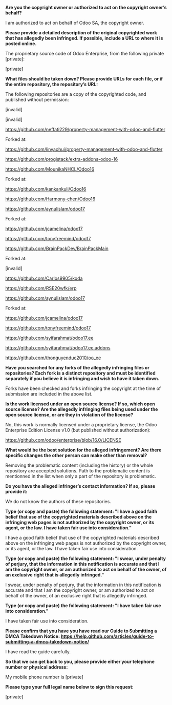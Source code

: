 **Are you the copyright owner or authorized to act on the copyright owner’s behalf?**

I am authorized to act on behalf of Odoo SA, the copyright owner.

**Please provide a detailed description of the original copyrighted work that has allegedly been infringed. If possible, include a URL to where it is posted online.**

The proprietary source code of Odoo Enterprise, from the following
private [private]:  

[private]

**What files should be taken down? Please provide URLs for each file, or if the entire repository, the repository’s URL:**

The following repositories are a copy of the copyrighted code, and published
without permission: 

[invalid]  

[invalid]  

https://github.com/neffati229/property-management-with-odoo-and-flutter

Forked at:  

https://github.com/linyaohui/property-management-with-odoo-and-flutter

https://github.com/progistack/extra-addons-odoo-16

https://github.com/MounikaNHCL/Odoo16

Forked at:

https://github.com/kankankuli/Odoo16  

https://github.com/Harmony-chen/Odoo16

https://github.com/aynulislam/odoo17

Forked at:

https://github.com/jcamelina/odoo17

https://github.com/tonyfreemind/odoo17

https://github.com/BrainPackDev/BrainPackMain

Forked at:

[invalid]  

https://github.com/Carlos9905/koda

https://github.com/RSE20wfk/erp

https://github.com/aynulislam/odoo17

Forked at:

https://github.com/jcamelina/odoo17  

https://github.com/tonyfreemind/odoo17

https://github.com/syifarahmat/odoo17.ee

https://github.com/syifarahmat/odoo17.ee.addons

https://github.com/thonguyenduc2010/oo_ee

**Have you searched for any forks of the allegedly infringing files or repositories? Each fork is a distinct repository and must be identified separately if you believe it is infringing and wish to have it taken down.**

Forks have been checked and forks infringing the copyright at the time of submission are included in the above list.

**Is the work licensed under an open source license? If so, which open source license? Are the allegedly infringing files being used under the open source license, or are they in violation of the license?**

No, this work is normally licensed under a proprietary license, the Odoo
Enterprise Edition License v1.0 (but published without authorization):  

https://github.com/odoo/enterprise/blob/16.0/LICENSE

**What would be the best solution for the alleged infringement? Are there specific changes the other person can make other than removal?**

Removing the problematic content (including the history) or the whole repository
are accepted solutions. Path to the problematic content is mentionned in the 
list when only a part of the repository is problematic.

**Do you have the alleged infringer’s contact information? If so, please provide it:**

We do not know the authors of these repositories.

**Type (or copy and paste) the following statement: "I have a good faith belief that use of the copyrighted materials described above on the infringing web pages is not authorized by the copyright owner, or its agent, or the law. I have taken fair use into consideration."**

I have a good faith belief that use of the copyrighted materials
described above on the infringing web pages is not authorized by the
copyright owner, or its agent, or the law. I have taken fair use into
consideration.

**Type (or copy and paste) the following statement: "I swear, under penalty of perjury, that the information in this notification is accurate and that I am the copyright owner, or am authorized to act on behalf of the owner, of an exclusive right that is allegedly infringed."**

I swear, under penalty of perjury, that the information in this
notification is accurate and that I am the copyright owner, or am
authorized to act on behalf of the owner, of an exclusive right that is
allegedly infringed.

**Type (or copy and paste) the following statement: "I have taken fair use into consideration."**

I have taken fair use into consideration.

**Please confirm that you have you have read our Guide to Submitting a DMCA Takedown Notice:
https://help.github.com/articles/guide-to-submitting-a-dmca-takedown-notice/**

I have read the guide carefully.

**So that we can get back to you, please provide either your telephone number or physical address:**

My mobile phone number is [private]

**Please type your full legal name below to sign this request:**

[private]
